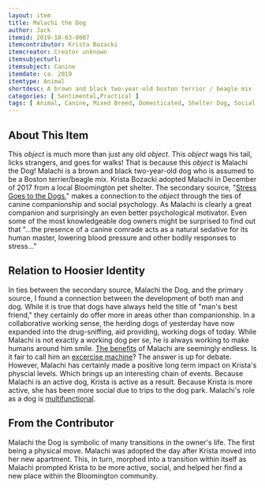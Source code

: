 ```yaml
---
layout: item
title: Malachi the Dog
author: Jack 
itemid: 2019-10-03-0007
itemcontributor: Krista Bozacki
itemcreator: Creator unknown 
itemsubjecturl: 
itemsubject: Canine
itemdate: ca. 2019
itemtype: Animal
shortdesc: A brown and black two-year-old boston terrior / beagle mix
categories: [ Sentimental,Practical ]
tags: [ Animal, Canine, Mixed Breed, Domesticated, Shelter Dog, Social Psychology, Friendship, Fun, Woof, ]
---
```


## About This Item

This *object* is much more than just any old *object*. This *object* wags his tail, licks strangers, and goes for walks! That is because this *object* is Malachi the Dog! Malachi is a brown and black two-year-old dog who is assumed to be a Boston terrier/beagle mix. Krista Bozacki adopted Malachi in December of 2017 from a local Bloomington pet shelter. The secondary source, "[Stress Goes to the Dogs](https://www.jstor.org/stable/3976005?Search=yes&resultItemClick=true&searchText=stress&searchText=goes&searchText=to&searchText=the&searchText=dogs&searchUri=%2Faction%2FdoBasicSearch%3FQuery%3Dstress%2Bgoes%2Bto%2Bthe%2Bdogs&ab_segments=0%2Fbasic_SYC-4802%2Ftest1&refreqid=search%3Aba4917c76dfa816ffc4347cb347e9aa1&seq=1#metadata_info_tab_contents)," makes a connection to the *object* through the ties of canine companionship and social psychology. As Malachi is clearly a great companion and surprisingly an even better psychological motivator. Even some of the most knowledgeable dog owners might be surprised to find out that "…the presence of a canine comrade acts as a natural sedative for its human master, lowering blood pressure and other bodily responses to stress…"

## Relation to Hoosier Identity

In ties between the secondary source, Malachi the Dog, and the primary source, I found a connection between the development of both man and dog. While it is true that dogs have always held the title of "man's best friend," they certainly do offer more in areas other than companionship. In a collaborative working sense, the herding dogs of yesterday have now expanded into the drug-sniffing, aid providing, working dogs of today. While Malachi is not exactly a working dog per se, he is always working to make humans around him smile. [The benefits](https://www.huffpost.com/entry/the-10-health-benefits-of-dogs-and-one-health-risk_n_57dad1b8e4b04a1497b2f5a0) of Malachi are seemingly endless. Is it fair to call him an [excercise machine](https://iucat.iu.edu/catalog/14886339)? The answer is up for debate. However, Malachi has certainly made a positive long term impact on Krista's physcial levels. Which brings up an interesting chain of events. Because Malachi is an active dog, Krista is active as a result. Because Krista is more active, she has been more social due to trips to the dog park. Malachi's role as a dog is [multifunctional](https://www.ncbi.nlm.nih.gov/pmc/articles/PMC2251326/).

## From the Contributor

Malachi the Dog is symbolic of many transitions in the owner's life. The first being a physical move. Malachi was adopted the day after Krista moved into her new apartment. This, in turn, morphed into a transition within itself as Malachi prompted Krista to be more active, social, and helped her find a new place within the Bloomington community. 





